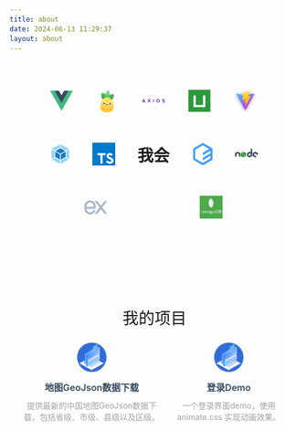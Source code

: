 ```yaml
---
title: about
date: 2024-06-13 11:29:37
layout: about
---
```

   <style>
        .about-skill {
            width: 100%;
            display: flex;
            justify-content: center;
            align-items: center;
        }

        .skill {
            list-style: none;
            margin: 0;
            padding: 0;
            width: 80%;
        }

        .line {
            display: flex;
            flex-direction: row;
            justify-content: space-around;
            align-items: center;
            margin: 50px 0;
        }

        .logo {
            width: 10%;
            height: 10%;
        }

        .logo>img {
            width: 100%;
            height: 100%;
        }

        .title {
            width: 15%;
            height: 15%;
            font-size: 28px;
            text-align: center;
            font-weight: 600;
        }
        .project {
            width: 100%;
            margin: 100px 0;
        }
        .pro-title {
            font-size: 28px;
            text-align: center;
        }
        .myicon {
            font-size: 28px;
            margin-right: 4px;
        }
        a {
            color: #34495e;
            text-decoration: none;
        }
        a:hover, a:visited, a:link, a:active {
            color: #34495e;
        }
        .project-name {
            font-weight: 600;
            font-size: 16px;
        }
        .project-desc {
            color:#a2a2a2;
            font-size: 14px;
        }
        .item-line {
            display: flex;
            justify-content: space-around;
            margin: 20px 0;
        }
        .item-con {
            width: 50%;
        }
        .project-cover {
            width: 60px;
            height: 60px;
            margin: 0 auto 10px;
            border-radius: 50%;
            overflow: hidden;
        }
        .project-cover>img {
            width: 100%;
            height: 100%;
        }
        .project-name {
            text-align: center;
            margin-bottom: 10px;
        }
        .project-desc {
            text-align: center;
        }
    </style>

<body>
    <div class="about-skill">
        <ul class="skill">
            <li class="line">
                <div class="logo">
                    <img src="img/vue.png" alt="Vue">
                </div>
                <div class="logo">
                    <img src="./img/pinia.png" alt="Pinia">
                </div>
                <div class="logo">
                    <img src="img/logo-axios.png" alt="Axios">
                </div>
                <div class="logo">
                    <img src="img/logo-uniapp.png" alt="Uniapp">
                </div>
                <div class="logo">
                    <img src="img/logo-vite.png" alt="Vite">
                </div>
            </li>
            <li class="line">
                <div class="logo">
                    <img src="img/logo-webpack.png" alt="Webpack">
                </div>
                <div class="logo">
                    <img src="img/logo-ts.png" alt=""TypeScript">
                </div>
                <div class="title">
                    我会
                </div>
                <div class="logo">
                    <img src="img/logo-elementui.png" alt="element">
                </div>
                <div class="logo">
                    <img src="img/logo-node.png" alt="Node">
                </div>
            </li>
            <li class="line">
                <div class="logo">
                    <img src="img/logo-express.png" alt="Express">
                </div>
                <div class="logo">
                    <img src="img/logo-mongodb.png" alt="MongoDB">
                </div>
            </li>
        </ul>
    </div>
    <div class="project">
        <div class="pro-title">
            <i class="iconfont icon-project myicon"></i>
            我的项目
        </div>
        <ul class="project-items">
            <li class="item-line">
                <div class="item-con">
                    <div class="project-cover">
                        <img src="img/project.png" alt="pic"/>
                    </div>
                    <div class="project-name">
                        <a href="https://player-404.github.io/geoJson-china/">地图GeoJson数据下载</a>
                    </div>
                    <div class="project-desc">
                        提供最新的中国地图GeoJson数据下载，包括省级、市级、县级以及区级。
                    </div>
                </div>
                <div class="item-con">
                    <div class="project-cover">
                        <img src="img/project.png" alt="pic"/>
                    </div>
                    <div class="project-name">
                        <a href="https://player-404.github.io/login/">登录Demo</a>
                    </div>
                    <div class="project-desc">
                        一个登录界面demo，使用 animate.css 实现动画效果。
                    </div>
                </div>
            </li>
        </ul>
    </div>
</body>
